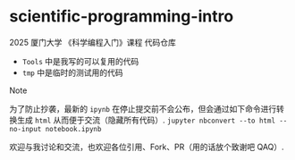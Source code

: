 # scientific-programming-intro

2025 厦门大学 《科学编程入门》课程 代码仓库

- `Tools` 中是我写的可以复用的代码
- `tmp` 中是临时的测试用的代码

> [!NOTE]
> 为了防止抄袭，最新的 `ipynb` 在停止提交前不会公布，但会通过如下命令进行转换生成 `html` 从而便于交流（隐藏所有代码）.
> `jupyter nbconvert --to html --no-input notebook.ipynb`

欢迎与我讨论和交流，也欢迎各位引用、Fork、PR（用的话放个致谢吧 QAQ）.
